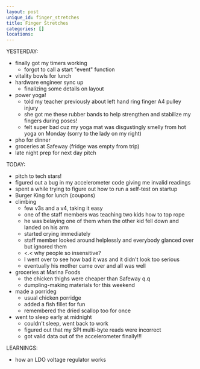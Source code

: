 ```yaml
---
layout: post
unique_id: finger_stretches
title: Finger Stretches
categories: []
locations: 
---
```


YESTERDAY:
* finally got my timers working
  * forgot to call a start "event" function
* vitality bowls for lunch
* hardware engineer sync up
  * finalizing some details on layout
* power yoga!
  * told my teacher previously about left hand ring finger A4 pulley injury
  * she got me these rubber bands to help strengthen and stabilize my fingers during poses!
  * felt super bad cuz my yoga mat was disgustingly smelly from hot yoga on Monday (sorry to the lady on my right)
* pho for dinner
* groceries at Safeway (fridge was empty from trip)
* late night prep for next day pitch

TODAY:
* pitch to tech stars!
* figured out a bug in my accelerometer code giving me invalid readings
* spent a while trying to figure out how to run a self-test on startup
* Burger King for lunch (coupons)
* climbing
  * few v3s and a v4, taking it easy
  * one of the staff members was teaching two kids how to top rope
  * he was belaying one of them when the other kid fell down and landed on his arm
  * started crying immediately
  * staff member looked around helplessly and everybody glanced over but ignored them
  * <.< why people so insensitive?
  * I went over to see how bad it was and it didn't look too serious
  * eventually his mother came over and all was well
* groceries at Marina Foods
  * the chicken thighs were cheaper than Safeway q.q
  * dumpling-making materials for this weekend
* made a porrideg
  * usual chicken porridge
  * added a fish fillet for fun
  * remembered the dried scallop too for once
* went to sleep early at midnight
  * couldn't sleep, went back to work
  * figured out that my SPI multi-byte reads were incorrect
  * got valid data out of the accelerometer finally!!!

LEARNINGS:
* how an LDO voltage regulator works

